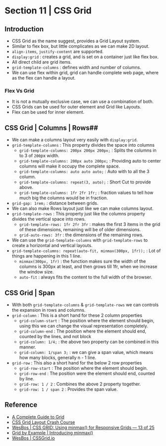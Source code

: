 # Section 11 | CSS Grid #

## Introduction ##

* CSS Grid as the name suggest, provides a Grid Layout system.
* Similar to flex box, but little complicates as we can make 2D layout.
* `align-items`, `justify-content` are supported.
* `display:grid` : creates a grid, and is set on a container just like flex box.
* All direct child are grid items.
* `grid-template-columns` : defines width and number of columns.
* We can use flex within grid, grid can handle complete web page, where as the flex can handle a layout.

### Flex Vs Grid ###
* It is not a mutually exclusive case, we can use a combination of both.
* CSS Grids can be used for outer element and Grid like Layouts.
* Flex can be used for inner element.


## CSS Grid | Columns | Rows##
* We can make a columns layout very easily with `display:grid`.
* `grid-template-columns` : This property divides the space into columns
    - `grid-template-columns: 200px 200px 200px;` : Splits the columns in to 3 of `200`px width.
    - `grid-template-columns: 200px auto 200px;` : Providing auto to center columns will make it occupy the complete space.
    - `grid-template-columns: auto auto auto;` : Auto with to all the 3 column.
    - `grid-template-columns: repeat(3, auto);` : Short Cut to provide above.
    - `grid-template-columns: 1fr 2fr 1fr;` : fraction values to tell how much big the columns would be in fraction.
* `grid-gap: 1rem;` : distance between grids.
* We can also make Rows layout just like we can make columns layout.
* `grid-template-rows` : This property just like the columns property divides the vertical space into rows.
    - `grid-template-rows: 1fr 2fr 3fr` : makes the first 3 items in the grid of these dimensions, remaining will be of older dimensions.
    - `grid-auto-rows: 3fr` : the dimensions of the remaining rows.
* We can use the `grid-template-columns` with `grid-template-rows` to create a horizontal and vertical layouts.
* `grid-template-columns: repeat(auto-fit, minmax(300px, 1fr));` : Lot of things are happening in this 1 line.
    - `minmax(300px, 1fr)` : the function makes sure the width of the columns is 300px at least, and then grows till 1fr, when we increase the window size.
    - `auto-fit` : always fits the content to the full width of the browser.

## CSS Grid | Span ##
* With both `grid-template-columns` & `grid-template-rows` we can controls the expansion in rows and columns.
* `grid-column` : This is a short hand for these 2 column properties
    - `grid-column-start` : The position where the element should begin, using this we can change the visual representation completely.
    - `grid-column-end` : The position where the element should end, counted by the lines, and not block
    - `grid-column: 1/4;` : the above two property can be combined in this manner.
    - `grid-column: 1/span 3;` : we can give a span value, which means how many blocks, generally n - 1 line.
* `grid-row` : This also a short hand for the below 2 row properties
    - `grid-row-start` : The position where the element should begin.
    - `grid-row-end` : The position were the element should end, counted by line.
    - `grid-row: 1 / 2` : Combines the above 2 property together.
    - `grid-row: 1 / span 2` : Provides the span value.


## Reference ##
* [ A Complete Guide to Grid ](https://css-tricks.com/snippets/css/complete-guide-grid/)
* [CSS Grid Layout Crash Course ](https://www.youtube.com/watch?v=jV8B24rSN5o)
* [WesBos | CSS GRID: Using minmax() for Responsive Grids — 13 of 25](https://www.youtube.com/watch?v=PuhObGdKSDs)
* [Grid by Example | Introducing minmax()](https://gridbyexample.com/video/series-minmax/)
* [WesBos | CSSGrid.io](https://cssgrid.io/)
